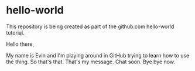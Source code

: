 # hello-world
This repository is being created as part of the github.com hello-world tutorial.

Hello there,

My name is Evin and I'm playing around in GitHub trying to learn how to use the thing. So that's that. That's my message. Chat soon. Bye bye now.
